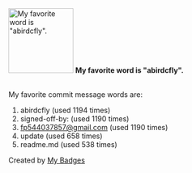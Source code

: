 <img src="https://github.com/my-badges/my-badges/blob/master/src/all-badges/favorite-word/favorite-word.png?raw=true" alt="My favorite word is &quot;abirdcfly&quot;." title="My favorite word is &quot;abirdcfly&quot;." width="128">
<strong>My favorite word is &quot;abirdcfly&quot;.</strong>
<br><br>

My favorite commit message words are:

1. abirdcfly (used 1194 times)
2. signed-off-by: (used 1190 times)
3. <fp544037857@gmail.com> (used 1190 times)
4. update (used 658 times)
5. readme.md (used 538 times)


Created by <a href="https://github.com/my-badges/my-badges">My Badges</a>